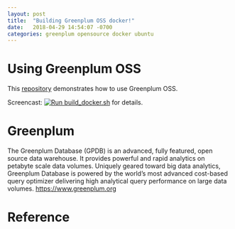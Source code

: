 ```yaml
---
layout: post
title:  "Building Greenplum OSS docker!"
date:   2018-04-29 14:54:07 -0700
categories: greenplum opensource docker ubuntu
---
```



# Using Greenplum OSS
This [repository](https://github.com/kongyew/greenplum-oss-docker) demonstrates how to use Greenplum OSS.

Screencast:
[![Run build_docker.sh](https://asciinema.org/a/TQXTctfnTWjcybogq2n7TgHpM.svg)](https://asciinema.org/a/TQXTctfnTWjcybogq2n7TgHpM) for details.
<script id="asciicast-TQXTctfnTWjcybogq2n7TgHpM" src="https://asciinema.org/a/TQXTctfnTWjcybogq2n7TgHpM.js" async></script>

#  Greenplum
The  Greenplum Database (GPDB) is an advanced, fully featured, open source data warehouse. It provides powerful and rapid analytics on petabyte scale data volumes. Uniquely geared toward big data analytics, Greenplum Database is powered by the world’s most advanced cost-based query optimizer delivering high analytical query performance on large data volumes.
<https://www.greenplum.org>


# Reference
[Greenplum product]: https://pivotal.io/pivotal-greenplum
[Greenplum documentations]: https://https://gpdb.docs.pivotal.io/
